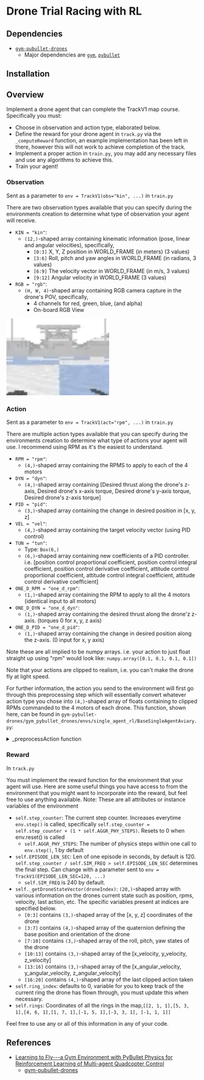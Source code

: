# Drone Trial Racing with RL

## Dependencies
* [`gym-pubullet-drones`](https://github.com/utiasDSL/gym-pybullet-drones)
    * Major dependencies are [`gym`](https://gym.openai.com/docs/),  [`pybullet`](https://docs.google.com/document/d/10sXEhzFRSnvFcl3XxNGhnD4N2SedqwdAvK3dsihxVUA/edit#)
    
## Installation


## Overview
Implement a drone agent that can complete the TrackV1 map course. Specifically you must: 
* Choose in observation and action type, elaborated below.
* Define the reward for your drone agent in `track.py` via the `_computeReward` function, an example implementation has been left in there, however this will not work to achieve completion of the track.
* Implement a proper action in `train.py`, you may add any necessary files and use any algorithms to achieve this. 
* Train your agent!

### Observation
Sent as a parameter to `env = TrackV1(obs="kin", ...)` in `train.py`

There are two observation types available that you can specify during the environments creation to determine what 
type of observation your agent will receive.
* `KIN = "kin"`:
  * `(12,)`-shaped array containing kinematic information (pose, linear and angular velocities), specifically,
    * `[0:3]` X, Y, Z position in WORLD\_FRAME (in meters) (3 values)
    * `[3:6]` Roll, pitch and yaw angles in WORLD\_FRAME (in radians, 3 values)
    * `[6:9]` The velocity vector in WORLD\_FRAME (in m/s, 3 values)
    * `[9:12]` Angular velocity in WORLD\_FRAME (3 values)
* `RGB = "rgb"`: 
  * `(H, W, 4)`-shaped array containing  RGB camera capture in the drone's POV, specifically,
    * 4 channels for red, green, blue, (and alpha)
    * On-board RGB View
<img src="./gym-pybullet-drones/files/readme_images/rgb.gif" alt="rgb view" width="270">

### Action
Sent as a parameter to `env = TrackV1(act="rpm", ...)` in `train.py`

There are multiple action types available that you can specify during the environments creation to determine what type
of actions your agent will use. I recommend using RPM as it's the easiest to understand. 
* `RPM = "rpm"`:
  * `(4,)`-shaped array containing the RPMS to apply to each of the 4 motors
* `DYN = "dyn"`:
  * `(4,)`-shaped array containing [Desired thrust along the drone's z-axis, Desired drone's x-axis torque, Desired drone's y-axis torque, Desired drone's z-axis torque]
* `PID = "pid"`:
  * `(3,)`-shaped array containing the change in desired position in [x, y, z]
* `VEL = "vel"`:
  * `(4,)`-shaped array containing the target velocity vector (using PID control)
* `TUN = "tun"`:
  * Type: `Box(6,)`
  * `(6,)`-shaped array containing new coefficients of a PID controller. i.e. [position control proportional coefficient, position control integral coefficient, position control derivative coefficient, attitude control proportional coefficient, attitude control integral coefficient, attitude control derivative coefficient]
* `ONE_D_RPM = "one_d_rpm"`:
  * `(1,)`-shaped array containing the RPM to apply to all the 4 motors (identical input to all motors)
* `ONE_D_DYN = "one_d_dyn"`:
  * `(1,)`-shaped array containing the desired thrust along the drone'z z-axis. (torques 0 for x, y, z axis)
* `ONE_D_PID = "one_d_pid"`:
  * `(1,)`-shaped array containing the change in desired position along the z-axis. (0 input for x, y axis)
    
Note these are all implied to be numpy arrays. i.e. your action to just float straight up using "rpm" would look like: `numpy.array([0.1, 0.1, 0.1, 0.1])`

Note that your actions are clipped to realism, i.e. you can't make the drone fly at light speed.

For further information, the action you send to the environment will first go through this preprocessing step which will
essentially convert whatever action type you chose into `(4,)`-shaped array of floats containing to clipped RPMs
commanded to the 4 motors of each drone. This function, shown here, can be found in `gym-pybullet-drones/gym_pybullet_drones/envs/single_agent_rl/BaseSingleAgentAviary.py`:
<details>
<summary>_preprocessAction function</summary>

```Python
def _preprocessAction(self,
                      action
                      ):
    """Pre-processes the action passed to `.step()` into motors' RPMs.
    Parameter `action` is processed differenly for each of the different
    action types: `action` can be of length 1, 3, 4, or 6 and represent 
    RPMs, desired thrust and torques, the next target position to reach 
    using PID control, a desired velocity vector, new PID coefficients, etc.
    Parameters
    ----------
    action : ndarray
        The input action for each drone, to be translated into RPMs.
    Returns
    -------
    ndarray
        (4,)-shaped array of ints containing to clipped RPMs
        commanded to the 4 motors of each drone.
    """
    if self.ACT_TYPE == ActionType.TUN:
        self.ctrl.setPIDCoefficients(p_coeff_pos=(action[0]+1)*self.TUNED_P_POS,
                                     i_coeff_pos=(action[1]+1)*self.TUNED_I_POS,
                                     d_coeff_pos=(action[2]+1)*self.TUNED_D_POS,
                                     p_coeff_att=(action[3]+1)*self.TUNED_P_ATT,
                                     i_coeff_att=(action[4]+1)*self.TUNED_I_ATT,
                                     d_coeff_att=(action[5]+1)*self.TUNED_D_ATT
                                     )
        return self._trajectoryTrackingRPMs() 
    elif self.ACT_TYPE == ActionType.RPM:
        return np.array(self.HOVER_RPM * (1+0.05*action))
    elif self.ACT_TYPE == ActionType.DYN:
        return nnlsRPM(thrust=(self.GRAVITY*(action[0]+1)),
                       x_torque=(0.05*self.MAX_XY_TORQUE*action[1]),
                       y_torque=(0.05*self.MAX_XY_TORQUE*action[2]),
                       z_torque=(0.05*self.MAX_Z_TORQUE*action[3]),
                       counter=self.step_counter,
                       max_thrust=self.MAX_THRUST,
                       max_xy_torque=self.MAX_XY_TORQUE,
                       max_z_torque=self.MAX_Z_TORQUE,
                       a=self.A,
                       inv_a=self.INV_A,
                       b_coeff=self.B_COEFF,
                       gui=self.GUI
                       )
    elif self.ACT_TYPE == ActionType.PID: 
        state = self._getDroneStateVector(0)
        rpm, _, _ = self.ctrl.computeControl(control_timestep=self.AGGR_PHY_STEPS*self.TIMESTEP, 
                                             cur_pos=state[0:3],
                                             cur_quat=state[3:7],
                                             cur_vel=state[10:13],
                                             cur_ang_vel=state[13:16],
                                             target_pos=state[0:3]+0.1*action
                                             )
        return rpm
    elif self.ACT_TYPE == ActionType.VEL:
        state = self._getDroneStateVector(0)
        if np.linalg.norm(action[0:3]) != 0:
            v_unit_vector = action[0:3] / np.linalg.norm(action[0:3])
        else:
            v_unit_vector = np.zeros(3)
        rpm, _, _ = self.ctrl.computeControl(control_timestep=self.AGGR_PHY_STEPS*self.TIMESTEP, 
                                             cur_pos=state[0:3],
                                             cur_quat=state[3:7],
                                             cur_vel=state[10:13],
                                             cur_ang_vel=state[13:16],
                                             target_pos=state[0:3], # same as the current position
                                             target_rpy=np.array([0,0,state[9]]), # keep current yaw
                                             target_vel=self.SPEED_LIMIT * np.abs(action[3]) * v_unit_vector # target the desired velocity vector
                                             )
        return rpm
    elif self.ACT_TYPE == ActionType.ONE_D_RPM:
        return np.repeat(self.HOVER_RPM * (1+0.05*action), 4)
    elif self.ACT_TYPE == ActionType.ONE_D_DYN:
        return nnlsRPM(thrust=(self.GRAVITY*(1+0.05*action[0])),
                       x_torque=0,
                       y_torque=0,
                       z_torque=0,
                       counter=self.step_counter,
                       max_thrust=self.MAX_THRUST,
                       max_xy_torque=self.MAX_XY_TORQUE,
                       max_z_torque=self.MAX_Z_TORQUE,
                       a=self.A,
                       inv_a=self.INV_A,
                       b_coeff=self.B_COEFF,
                       gui=self.GUI
                       )
    elif self.ACT_TYPE == ActionType.ONE_D_PID:
        state = self._getDroneStateVector(0)
        rpm, _, _ = self.ctrl.computeControl(control_timestep=self.AGGR_PHY_STEPS*self.TIMESTEP, 
                                             cur_pos=state[0:3],
                                             cur_quat=state[3:7],
                                             cur_vel=state[10:13],
                                             cur_ang_vel=state[13:16],
                                             target_pos=state[0:3]+0.1*np.array([0,0,action[0]])
                                             )
        return rpm
```
</details>

### Reward
In `track.py`

You must implement the reward function for the environment that your agent will use. Here are some useful things
you have access to from the environment that you might want to incorporate into the reward, but feel free to use
anything available. Note: These are all attributes or instance variables of the environment

* `self.step_counter`: The current step counter. Increases everytime `env.step()` is called, specifically `self.step_counter = self.step_counter + (1 * self.AGGR_PHY_STEPS)`. Resets to 0 when env.reset() is called
  * `self.AGGR_PHY_STEPS`: The number of physics steps within one call to `env.step()`, 1 by default
* `self.EPISODE_LEN_SEC`: Len of one episode in seconds, by default is 120. `self.step_counter / self.SIM_FREQ > self.EPISODE_LEN_SEC` determines the final step. Can change with a parameter sent to `env = TrackV1(EPISODE_LEN_SEC=120, ...)`
  * `self.SIM_FREQ` is 240 by default.
* `self._getDroneStateVector(droneIndex)`: `(20,)`-shaped array with various information on the drones current state such as position, rpms, velocity, last action, etc. The specific variables present at indices are specified below.
  * `[0:3]` contains `(3,)`-shaped array of the [x, y, z] coordinates of the drone
  * `[3:7]` contains `(4,)`-shaped array of the quaternion defining the base position and orientation of the drone
  * `[7:10]` contains `(3,)`-shaped array of the roll, pitch, yaw states of the drone
  * `[10:13]` contains `(3,)`-shaped array of the [x_velocity, y_velocity, z_velocity]
  * `[13:16]` contains `(3,)`-shaped array of the [x_angular_velocity, y_angular_velocity, z_angular_velocity]
  * `[16:20]` contains `(4,)`-shaped array of the last clipped action taken
* `self.ring_index`: defaults to 0, variable for you to keep track of the current ring the drone has flown through, you must update this when necessary.
* `self.rings`: Coordinates of all the rings in the map,`[[2, 1, 1],[5, 3, 1],[4, 6, 1],[1, 7, 1],[-1, 5, 1],[-3, 3, 1], [-1, 1, 1]]`

Feel free to use any or all of this information in any of your code. 

## References 

* [Learning to Fly---a Gym Environment with PyBullet Physics for Reinforcement Learning of Multi-agent Quadcopter Control](https://arxiv.org/abs/2103.02142)
  * [gym-pubullet-drones](https://github.com/utiasDSL/gym-pybullet-drones)